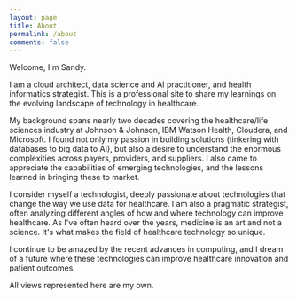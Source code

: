 ```yaml
---
layout: page
title: About
permalink: /about
comments: false
---
```


<div class="row justify-content-between">
<div class="col-md-8 pr-5">

<p>Welcome, I'm Sandy.</p>
  
<p>I am a cloud architect, data science and AI practitioner, and health informatics strategist.  This is a professional site to share my learnings on the evolving landscape of technology in healthcare.</p>

<p>My background spans nearly two decades covering the healthcare/life sciences industry at Johnson & Johnson, IBM Watson Health, Cloudera, and Microsoft.  I found not only my passion in building solutions (tinkering with databases to big data to AI), but also a desire to understand the enormous complexities across payers, providers, and suppliers.  I also came to appreciate the capabilities of emerging technologies, and the lessons learned in bringing these to market.</p>

<p>I consider myself a technologist, deeply passionate about technologies that change the way we use data for healthcare.  I am also a pragmatic strategist, often analyzing different angles of how and where technology can improve healthcare.  As I've often heard over the years, medicine is an art and not a science.  It's what makes the field of healthcare technology so unique.</p> 

<p>I continue to be amazed by the recent advances in computing, and I dream of a future where these technologies can improve healthcare innovation and patient outcomes.</p> 

<p>All views represented here are my own.</p>

</div>
</div>

<div class="col-md-4">

<div class="sticky-top sticky-top-80">

<!--
<h5>Buy me a coffee</h5>

<p>Thank you for your support! Your donation helps me to maintain and improve <a target="_blank" href="https://github.com/wowthemesnet/mediumish-theme-jekyll">Mediumish <i class="fab fa-github"></i></a>.</p>

<a target="_blank" href="https://www.wowthemes.net/donate/" class="btn btn-danger">Buy me a coffee</a> <a target="_blank" href="https://bootstrapstarter.com/bootstrap-templates/template-mediumish-bootstrap-jekyll/" class="btn btn-warning">Documentation</a>
-->
</div>
</div>
